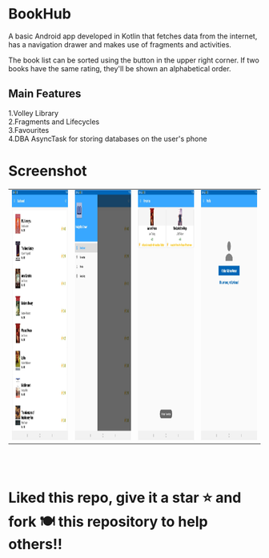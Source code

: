 # BookHub


A basic Android app developed in Kotlin that fetches data from the internet, has a navigation drawer and makes use of fragments and activities.

The book list can be sorted using the button in the upper right corner. If two books have the same rating, they'll be shown an alphabetical order.

## Main Features
1.Volley Library</br>
2.Fragments and Lifecycles</br>
3.Favourites</br>
4.DBA AsyncTask for storing databases on the user's phone</br>

# Screenshot

 <table align="center">
  <tr>
     <td><img src="./Img/img-1.jpeg" alt=" home" width=250px height=500px></td>
    <td><img src="./Img/img-2.jpeg" alt="demo" style="width:250px;height:500px;"></td>
    <td><img src="./Img/img-3.jpeg" alt="demo" style="width:250px;height:500px;"></td>
    <td><img src="./Img/img-4.jpeg" alt="profile-" style="width:250px;height:500px;"></td>
  </tr>
   
</table><br><br>

# Liked this repo, give it a star ⭐ and fork 🍽️ this repository to help others!!
